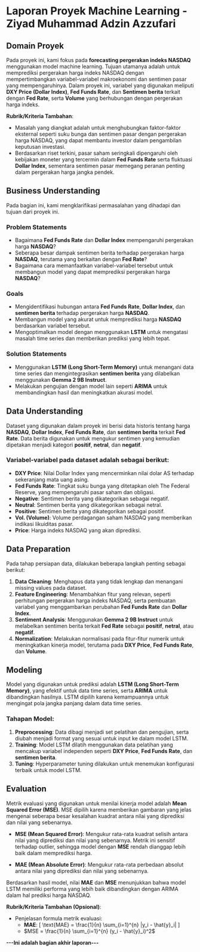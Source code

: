 # Laporan Proyek Machine Learning - Ziyad Muhammad Adzin Azzufari

## Domain Proyek

Pada proyek ini, kami fokus pada **forecasting pergerakan indeks NASDAQ** menggunakan model machine learning. Tujuan utamanya adalah untuk memprediksi pergerakan harga indeks NASDAQ dengan mempertimbangkan variabel-variabel makroekonomi dan sentimen pasar yang mempengaruhinya. Dalam proyek ini, variabel yang digunakan meliputi **DXY Price (Dollar Index)**, **Fed Funds Rate**, dan **Sentimen berita** terkait dengan **Fed Rate**, serta **Volume** yang berhubungan dengan pergerakan harga indeks.

**Rubrik/Kriteria Tambahan**:
- Masalah yang diangkat adalah untuk menghubungkan faktor-faktor eksternal seperti suku bunga dan sentimen pasar dengan pergerakan harga NASDAQ, yang dapat membantu investor dalam pengambilan keputusan investasi.
- Berdasarkan riset terkini, pasar saham seringkali dipengaruhi oleh kebijakan moneter yang tercermin dalam **Fed Funds Rate** serta fluktuasi **Dollar Index**, sementara sentimen pasar memegang peranan penting dalam pergerakan harga jangka pendek. 
## Business Understanding

Pada bagian ini, kami mengklarifikasi permasalahan yang dihadapi dan tujuan dari proyek ini.

### Problem Statements

- Bagaimana **Fed Funds Rate** dan **Dollar Index** mempengaruhi pergerakan harga **NASDAQ**?
- Seberapa besar dampak sentimen berita terhadap pergerakan harga **NASDAQ**, terutama yang berkaitan dengan **Fed Rate**?
- Bagaimana cara memanfaatkan variabel-variabel tersebut untuk membangun model yang dapat memprediksi pergerakan harga **NASDAQ**?

### Goals

- Mengidentifikasi hubungan antara **Fed Funds Rate**, **Dollar Index**, dan **sentimen berita** terhadap pergerakan harga **NASDAQ**.
- Membangun model yang akurat untuk memprediksi harga **NASDAQ** berdasarkan variabel tersebut.
- Mengoptimalkan model dengan menggunakan **LSTM** untuk mengatasi masalah time series dan memberikan prediksi yang lebih tepat.

### Solution Statements

- Menggunakan **LSTM (Long Short-Term Memory)** untuk menangani data time series dan mengintegrasikan **sentimen berita** yang dilabelkan menggunakan **Gemma 2 9B Instruct**.
- Melakukan pengujian dengan model lain seperti **ARIMA** untuk membandingkan hasil dan meningkatkan akurasi model.

## Data Understanding

Dataset yang digunakan dalam proyek ini berisi data historis tentang harga **NASDAQ**, **Dollar Index**, **Fed Funds Rate**, dan **sentimen berita** terkait **Fed Rate**. Data berita digunakan untuk mengukur sentimen yang kemudian dipetakan menjadi kategori **positif**, **netral**, dan **negatif**.

### Variabel-variabel pada dataset adalah sebagai berikut:
- **DXY Price**: Nilai Dollar Index yang mencerminkan nilai dolar AS terhadap sekeranjang mata uang asing.
- **Fed Funds Rate**: Tingkat suku bunga yang ditetapkan oleh The Federal Reserve, yang mempengaruhi pasar saham dan obligasi.
- **Negative**: Sentimen berita yang dikategorikan sebagai negatif.
- **Neutral**: Sentimen berita yang dikategorikan sebagai netral.
- **Positive**: Sentimen berita yang dikategorikan sebagai positif.
- **Vol. (Volume)**: Volume perdagangan saham NASDAQ yang memberikan indikasi likuiditas pasar.
- **Price**: Harga indeks NASDAQ yang akan diprediksi.

## Data Preparation

Pada tahap persiapan data, dilakukan beberapa langkah penting sebagai berikut:
1. **Data Cleaning**: Menghapus data yang tidak lengkap dan menangani missing values pada dataset.
2. **Feature Engineering**: Menambahkan fitur yang relevan, seperti perhitungan pergerakan harga indeks NASDAQ, serta pembuatan variabel yang menggambarkan perubahan **Fed Funds Rate** dan **Dollar Index**.
3. **Sentiment Analysis**: Menggunakan **Gemma 2 9B Instruct** untuk melabelkan sentimen berita terkait **Fed Rate** sebagai **positif**, **netral**, atau **negatif**.
4. **Normalization**: Melakukan normalisasi pada fitur-fitur numerik untuk meningkatkan kinerja model, terutama pada **DXY Price**, **Fed Funds Rate**, dan **Volume**.

## Modeling

Model yang digunakan untuk prediksi adalah **LSTM (Long Short-Term Memory)**, yang efektif untuk data time series, serta **ARIMA** untuk dibandingkan hasilnya. LSTM dipilih karena kemampuannya untuk mengingat pola jangka panjang dalam data time series.

### Tahapan Model:
1. **Preprocessing**: Data dibagi menjadi set pelatihan dan pengujian, serta diubah menjadi format yang sesuai untuk input ke dalam model LSTM.
2. **Training**: Model LSTM dilatih menggunakan data pelatihan yang mencakup variabel independen seperti **DXY Price**, **Fed Funds Rate**, dan **sentimen berita**.
3. **Tuning**: Hyperparameter tuning dilakukan untuk menemukan konfigurasi terbaik untuk model LSTM.

## Evaluation

Metrik evaluasi yang digunakan untuk menilai kinerja model adalah **Mean Squared Error (MSE)**. MSE dipilih karena memberikan gambaran yang jelas mengenai seberapa besar kesalahan kuadrat antara nilai yang diprediksi dan nilai yang sebenarnya.

- **MSE (Mean Squared Error)**: Mengukur rata-rata kuadrat selisih antara nilai yang diprediksi dan nilai yang sebenarnya. Metrik ini sensitif terhadap outlier, sehingga model dengan **MSE** rendah dianggap lebih baik dalam memprediksi harga.

- **MAE (Mean Absolute Error)**: Mengukur rata-rata perbedaan absolut antara nilai yang diprediksi dan nilai yang sebenarnya.

Berdasarkan hasil model, nilai **MAE** dan **MSE** menunjukkan bahwa model LSTM memiliki performa yang lebih baik dibandingkan dengan ARIMA dalam hal prediksi harga NASDAQ.

**Rubrik/Kriteria Tambahan (Opsional)**:
- Penjelasan formula metrik evaluasi:
  - **MAE**:   \[
  \text{MAE} = \frac{1}{n} \sum_{i=1}^{n} |y_i - \hat{y}_i|
  \]
  - $MSE = \frac{1}{n} \sum_{i=1}^{n} (y_i - \hat{y}_i)^2$

**---Ini adalah bagian akhir laporan---**
